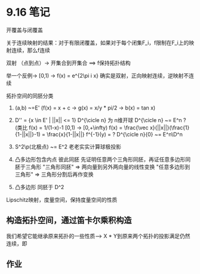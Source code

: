 # 9.16 笔记

开覆盖与闭覆盖

关于连续映射的结果：对于有限闭覆盖，如果对于每个闭集F_i，f限制在F_i上的映射连续，那么f连续

双射 （点到点）-> 开集合到开集合 ==> f保持拓扑结构 

举一个反例-> [0,1) -> f(x) = e^{2\pi i x} 
确实是双射，正向映射连续，逆映射不连续

拓扑空间的同胚分类

1. (a,b) ~=E' (f(x) = x + c -> g(x) = x/y * pi/2 -> b(x) = tan x)

2. D'' = {x \in E' | ||x|| <= 1}
		D^{\cicle n} 为 n维开球
		D^{\cicle n} ~= E^n ?
		(类比 f(x) = 1/(1-x)-1 [0,1) -> [0,+\infty)
		f(x) = \frac{\vec x}{||x||}(\frac{1}{1-||x||}-1)
				 = \frac{x}{1-||x||}
		f^{-1}(y) = ?
		D^{\cicle n}\{0} ~= E^n\D^n

3. S^2\p(北极点) ~= E^2
		老老实实计算球极投影

4. 凸多边形包含内点 彼此同胚
		先证明任意两个三角形同胚，再证任意多边形同胚于三角形
		"三角形同胚" => 两向量到另外两向量的线性变换
		"任意多边形到三角形" => 三角形分割后再作变换

5. 凸多边形 同胚于 D^2
		
Lipschitz映射，度量空间，保持度量空间的性质

## 构造拓扑空间，通过笛卡尔乘积构造

我们希望它能继承原来拓扑的一些性质--> X * Y到原来两个拓扑的投影满足仍然连续，即

## 作业


